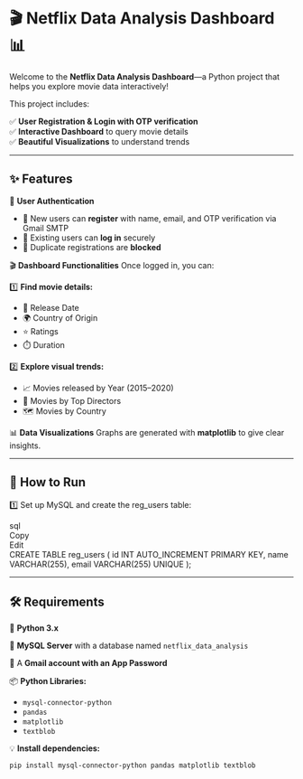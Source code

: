 # 🎬 Netflix Data Analysis Dashboard 📊

Welcome to the **Netflix Data Analysis Dashboard**—a Python project that helps you explore movie data interactively!  

This project includes:

✅ **User Registration & Login with OTP verification**  
✅ **Interactive Dashboard** to query movie details  
✅ **Beautiful Visualizations** to understand trends  

---

## ✨ Features

🎯 **User Authentication**
- 🔐 New users can **register** with name, email, and OTP verification via Gmail SMTP
- 🔑 Existing users can **log in** securely
- 🛑 Duplicate registrations are **blocked**

🎬 **Dashboard Functionalities**
Once logged in, you can:

1️⃣ **Find movie details:**
   - 📅 Release Date
   - 🌍 Country of Origin
   - ⭐ Ratings
   - ⏱️ Duration

2️⃣ **Explore visual trends:**
   - 📈 Movies released by Year (2015–2020)
   - 🎥 Movies by Top Directors
   - 🗺️ Movies by Country

📊 **Data Visualizations**
Graphs are generated with **matplotlib** to give clear insights.

---

## 🚀 How to Run
1️⃣ Set up MySQL and create the reg_users table:

sql <br/>
Copy<br/>
Edit<br/>
CREATE TABLE reg_users (
  id INT AUTO_INCREMENT PRIMARY KEY,
  name VARCHAR(255),
  email VARCHAR(255) UNIQUE
);

---

## 🛠️ Requirements

🐍 **Python 3.x**

💾 **MySQL Server** with a database named `netflix_data_analysis`

📧 A **Gmail account with an App Password**

📦 **Python Libraries:**
- `mysql-connector-python`
- `pandas`
- `matplotlib`
- `textblob`

💡 **Install dependencies:**

```bash
pip install mysql-connector-python pandas matplotlib textblob

